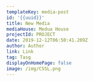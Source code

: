 ```yaml
---
templateKey: media-post
id: '{{uuid}}'
title: New Media
mediaHouse: Medua House
projectId: PROJECT
date: 2019-12-12T06:50:41.209Z
author: Author
link: Link
tag: Tasg
displayOnHomePage: false
image: /img/CSSL.png
---
```


